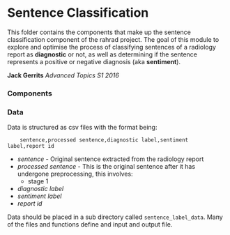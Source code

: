 # Sentence Classification

This folder contains the components that make up the sentence classification component of the rahrad project. 
The goal of this module to explore and optimise the process of classifying sentences of a radiology report as **diagnostic** or not, as well as determining if the sentence represents a positive or negative diagnosis (aka **sentiment**).

**Jack Gerrits**
_Advanced Topics S1 2016_

### Components

### Data
Data is structured as csv files with the format being:
```
    sentence,processed sentence,diagnostic label,sentiment label,report id
```
- _sentence_ - Original sentence extracted from the radiology report
- _processed sentence_ - This is the original sentence after it has undergone preprocessing, this involves:
    - stage 1
- _diagnostic label_
- _sentiment label_
- _report id_

Data should be placed in a sub directory called `sentence_label_data`.
Many of the files and functions define and input and output file.